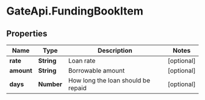 # GateApi.FundingBookItem

## Properties

Name | Type | Description | Notes
------------ | ------------- | ------------- | -------------
**rate** | **String** | Loan rate | [optional] 
**amount** | **String** | Borrowable amount | [optional] 
**days** | **Number** | How long the loan should be repaid | [optional] 

